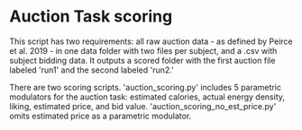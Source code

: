 # Auction Task scoring
This script has two requirements: all raw auction data - as defined by Peirce et al. 2019 - in one data folder with two files per subject, and a .csv with subject bidding data. It outputs a scored folder with the first auction file labeled 'run1' and the second labeled 'run2.'

There are two scoring scripts. 'auction_scoring.py' includes 5 parametric modulators for the auction task: estimated calories, actual energy density, liking, estimated price, and bid value. 'auction_scoring_no_est_price.py' omits estimated price as a parametric modulator.
